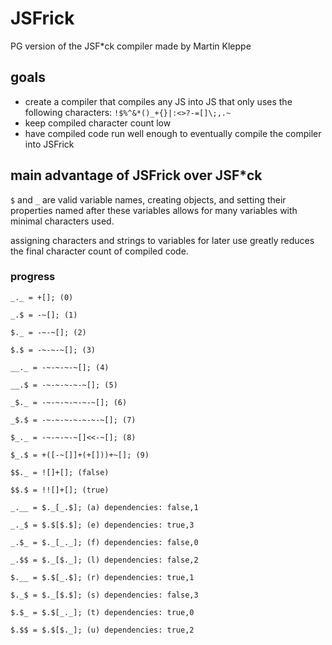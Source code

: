 # JSFrick
PG version of the JSF*ck compiler made by Martin Kleppe

## goals
- create a compiler that compiles any JS into JS that only uses the following characters: `!$%^&*()_+{}|:<>?-=[]\;,.~`
- keep compiled character count low
- have compiled code run well enough to eventually compile the compiler into JSFrick

## main advantage of JSFrick over JSF*ck

`$` and `_` are valid variable names, creating objects, and setting their properties named after these variables allows for many variables with minimal characters used.

assigning characters and strings to variables for later use greatly reduces the final character count of compiled code.


### progress

```
_._ = +[]; (0)

_.$ = -~[]; (1)

$._ = -~-~[]; (2)

$.$ = -~-~-~[]; (3)

__._ = -~-~-~-~[]; (4)

__.$ = -~-~-~-~-~[]; (5)

_$._ = -~-~-~-~-~-~[]; (6)

_$.$ = -~-~-~-~-~-~-~[]; (7)

$_._ = -~-~-~-~[]<<-~[]; (8)

$_.$ = +([-~[]]+(+[]))+~[]; (9)

$$._ = ![]+[]; (false)

$$.$ = !![]+[]; (true)

_.__ = $._[_.$]; (a) dependencies: false,1

_._$ = $.$[$.$]; (e) dependencies: true,3

_.$_ = $._[_._]; (f) dependencies: false,0

_.$$ = $._[$._]; (l) dependencies: false,2

$.__ = $.$[_.$]; (r) dependencies: true,1

$._$ = $._[$.$]; (s) dependencies: false,3

$.$_ = $.$[_._]; (t) dependencies: true,0

$.$$ = $.$[$._]; (u) dependencies: true,2
```